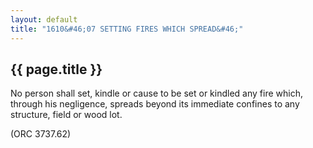 ```yaml
---
layout: default 
title: "1610&#46;07 SETTING FIRES WHICH SPREAD&#46;"
---
```


{{ page.title }}
----------------

No person shall set, kindle or cause to be set or kindled any fire
which, through his negligence, spreads beyond its immediate confines to
any structure, field or wood lot.

(ORC 3737.62)

